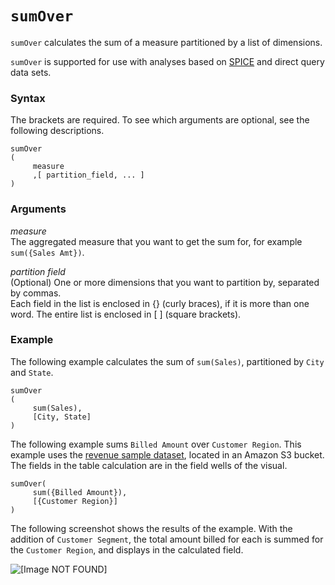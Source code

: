 # `sumOver`<a name="sumOver-function"></a>

`sumOver` calculates the sum of a measure partitioned by a list of dimensions\. 

`sumOver` is supported for use with analyses based on [SPICE](welcome.md#spice) and direct query data sets\.

### Syntax<a name="sumOver-function-syntax"></a>

The brackets are required\. To see which arguments are optional, see the following descriptions\.

```
sumOver
(
     measure 
     ,[ partition_field, ... ] 
)
```

### Arguments<a name="sumOver-function-arguments"></a>

*measure*   
The aggregated measure that you want to get the sum for, for example `sum({Sales Amt})`\.

 *partition field*   
\(Optional\) One or more dimensions that you want to partition by, separated by commas\.   
Each field in the list is enclosed in \{\} \(curly braces\), if it is more than one word\. The entire list is enclosed in \[ \] \(square brackets\)\.

### Example<a name="sumOver-function-example"></a>

The following example calculates the sum of `sum(Sales)`, partitioned by `City` and `State`\.

```
sumOver
(
     sum(Sales), 
     [City, State]
)
```

The following example sums `Billed Amount` over `Customer Region`\. This example uses the [revenue sample dataset](https://quicksightsampledata.s3.amazonaws.com/RevenueData_QuickSightSample.csv), located in an Amazon S3 bucket\. The fields in the table calculation are in the field wells of the visual\.

```
sumOver(
     sum({Billed Amount}),
     [{Customer Region}]
)
```

The following screenshot shows the results of the example\. With the addition of `Customer Segment`, the total amount billed for each is summed for the `Customer Region`, and displays in the calculated field\.

![\[Image NOT FOUND\]](http://docs.aws.amazon.com/quicksight/latest/user/images/sumOver.png)